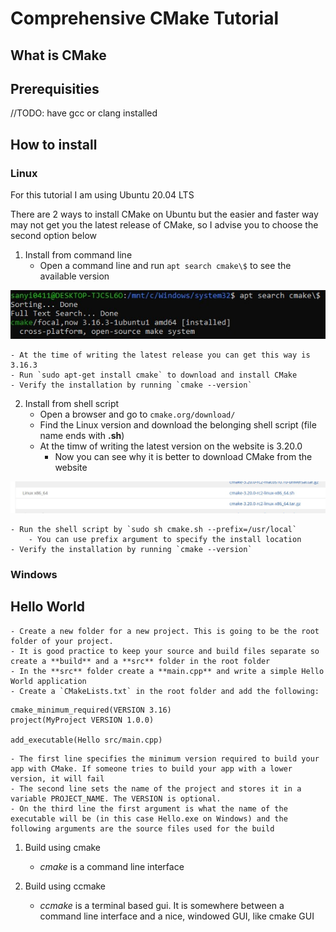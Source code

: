 # Comprehensive CMake Tutorial

## What is CMake

## Prerequisities
//TODO: have gcc or clang installed

## How to install

### Linux

For this tutorial I am using Ubuntu 20.04 LTS

There are 2 ways to install CMake on Ubuntu but the easier and faster way may not get you the latest release of CMake, so I advise you to choose the second option below

1. Install from command line
    - Open a command line and run `apt search cmake\$` to see the available version

![latest CMake version from command line](images/1.jpg)

    - At the time of writing the latest release you can get this way is 3.16.3
    - Run `sudo apt-get install cmake` to download and install CMake
    - Verify the installation by running `cmake --version`

2. Install from shell script
    - Open a browser and go to `cmake.org/download/`
    - Find the Linux version and download the belonging shell script (file name ends with **.sh**)
    - At the timw of writing the latest version on the website is 3.20.0
        - Now you can see why it is better to download CMake from the website

![cmake.org/download](images/2.jpg)

    - Run the shell script by `sudo sh cmake.sh --prefix=/usr/local`
        - You can use prefix argument to specify the install location
    - Verify the installation by running `cmake --version`

### Windows

## Hello World
    - Create a new folder for a new project. This is going to be the root folder of your project.
    - It is good practice to keep your source and build files separate so create a **build** and a **src** folder in the root folder
    - In the **src** folder create a **main.cpp** and write a simple Hello World application
    - Create a `CMakeLists.txt` in the root folder and add the following:

```
cmake_minimum_required(VERSION 3.16)
project(MyProject VERSION 1.0.0)

add_executable(Hello src/main.cpp)
```

    - The first line specifies the minimum version required to build your app with CMake. If someone tries to build your app with a lower version, it will fail
    - The second line sets the name of the project and stores it in a variable PROJECT_NAME. The VERSION is optional.
    - On the third line the first argument is what the name of the executable will be (in this case Hello.exe on Windows) and the following arguments are the source files used for the build

1. Build using cmake
    - *cmake* is a command line interface

2. Build using ccmake
    - *ccmake* is a terminal based gui. It is somewhere between a command line interface and a nice, windowed GUI, like cmake GUI